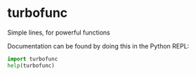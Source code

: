 # turbofunc
Simple lines, for powerful functions

Documentation can be found by doing this in the Python REPL:

```python
import turbofunc
help(turbofunc)
```
